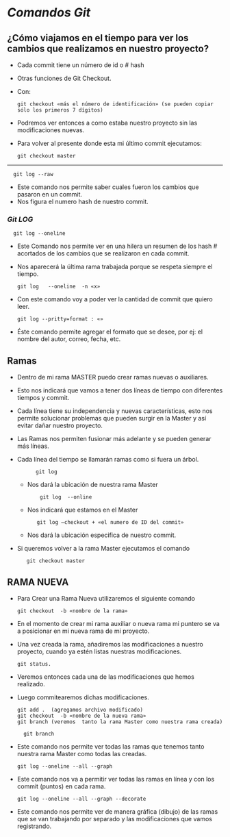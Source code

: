 # ***Comandos Git***
## **¿Cómo viajamos en el tiempo para ver los cambios que realizamos en nuestro proyecto?**

- Cada commit tiene un número de id o # hash
- Otras funciones de Git Checkout.
- Con:

      git checkout «más el número de identificación» (se pueden copiar sólo los primeros 7 dígitos)

- Podremos ver entonces a como estaba nuestro proyecto sin las modificaciones nuevas.
- Para volver al presente donde esta mi último commit ejecutamos:

      git checkout master

-----

      git log --raw
- Este comando nos permite saber cuales fueron los cambios que pasaron en un commit.
- Nos figura el numero hash de nuestro commit.

### *Git LOG*

      git log --oneline
- Este Comando nos permite ver en una hilera un resumen de los hash # acortados de los cambios que se realizaron en cada commit.
- Nos aparecerá la última rama trabajada porque se respeta siempre el tiempo.

      git log   --oneline  -n «x»
- Con este comando voy a poder ver la cantidad de commit que quiero leer.

      git log --pritty=format : «»
- Éste comando permite agregar el formato que se desee, por ej: el nombre del autor, correo, fecha, etc.

## **Ramas**
- Dentro de mi rama MASTER puedo crear ramas nuevas o auxiliares.
- Esto nos indicará que vamos a tener dos líneas de tiempo con diferentes tiempos y commit.
- Cada línea tiene su independencia y nuevas características, esto nos permite solucionar problemas que pueden surgir en la Master y así evitar dañar nuestro proyecto.
- Las Ramas nos permiten fusionar más adelante y se pueden generar más líneas.
- Cada línea del tiempo se llamarán ramas como si fuera un árbol.

            git log
  - Nos dará la ubicación de nuestra rama Master

            git log  --online
    
   - Nos indicará que estamos en el Master

            git log –checkout + «el numero de ID del commit» 

    - Nos dará la ubicación especifica de nuestro commit.

- Si queremos volver a la rama Master ejecutamos el comando

         git checkout master


## **RAMA NUEVA**
- Para Crear una Rama Nueva utilizaremos el siguiente comando

      git checkout  -b «nombre de la rama»

- En el momento de crear mi rama auxiliar o nueva rama mi puntero se va a posicionar en mi nueva rama de mi proyecto.
- Una vez creada la rama, añadiremos las modificaciones a nuestro proyecto, cuando ya estén listas nuestras modificaciones.

      git status.

- Veremos entonces cada una de las modificaciones que hemos realizado.
- Luego commitearemos dichas modificaciones.

      git add .  (agregamos archivo modificado)
      git checkout  -b «nombre de la nueva rama»
      git branch (veremos  tanto la rama Master como nuestra rama creada)

        git branch
- Este comando nos permite ver todas las ramas que tenemos tanto nuestra rama Master como todas las creadas.

      git log --oneline --all --graph
- Este comando nos va a permitir ver todas las ramas en línea y con los commit (puntos) en cada rama.

      git log --oneline --all --graph --decorate
- Este comando nos permite ver de manera gráfica (dibujo) de las ramas que se van  trabajando por separado y las modificaciones  que vamos registrando.
